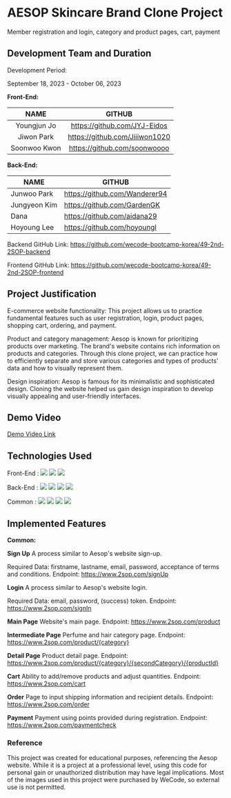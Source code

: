 # AESOP Skincare Brand Clone Project
Member registration and login, category and product pages, cart, payment

## Development Team and Duration
Development Period: 

September 18, 2023 - October 06, 2023

**Front-End:**

| NAME | GITHUB |
| :-----: | :---: | 
|  Youngjun Jo | https://github.com/JYJ-Eidos   | 
| Jiwon Park | https://github.com/Jiiiwon1020 | 
| Soonwoo Kwon | https://github.com/soonwoooo | 

**Back-End:**

| NAME | GITHUB |
| ------------- | ------------- |
| Junwoo Park  | https://github.com/Wanderer94  |
| Jungyeon Kim  | https://github.com/GardenGK |
| Dana  | https://github.com/aidana29  |
| Hoyoung Lee  | https://github.com/hoyoungl |

Backend GitHub Link: https://github.com/wecode-bootcamp-korea/49-2nd-2SOP-backend

Frontend GitHub Link: https://github.com/wecode-bootcamp-korea/49-2nd-2SOP-frontend

## Project Justification
E-commerce website functionality: This project allows us to practice fundamental features such as user registration, 
login, product pages, shopping cart, ordering, and payment.

Product and category management: Aesop is known for prioritizing products over marketing. 
The brand's website contains rich information on products and categories. Through this clone project, we can practice how to efficiently separate and store various categories and types of products' data and how to visually represent them.

Design inspiration: Aesop is famous for its minimalistic and sophisticated design. 
Cloning the website helped us gain design inspiration to develop visually appealing and user-friendly interfaces.

## Demo Video

[Demo Video Link](https://github.com/wecode-bootcamp-korea/49-2nd-2SOP-backend/assets/45601439/cf89ff5d-7d63-44ab-94b6-8fdd52938d23)

## Technologies Used
Front-End : <img src="https://img.shields.io/badge/html5-E34F26?style=for-the-badge&logo=html5&logoColor=white"> 
  <img src="https://img.shields.io/badge/css-1572B6?style=for-the-badge&logo=css3&logoColor=white"> 
 <img src="https://img.shields.io/badge/react-61DAFB?style=for-the-badge&logo=react&logoColor=black"> 

Back-End :  <img src="https://img.shields.io/badge/javascript-F7DF1E?style=for-the-badge&logo=javascript&logoColor=black"> 
<img src="https://img.shields.io/badge/node.js-339933?style=for-the-badge&logo=Node.js&logoColor=white">
   <img src="https://img.shields.io/badge/mysql-4479A1?style=for-the-badge&logo=mysql&logoColor=white"> 
  <img src="https://img.shields.io/badge/express-000000?style=for-the-badge&logo=express&logoColor=white">

Common : 
  <img src="https://img.shields.io/badge/github-181717?style=for-the-badge&logo=github&logoColor=white">
  <img src="https://img.shields.io/badge/git-F05032?style=for-the-badge&logo=git&logoColor=white">
   <img src="https://img.shields.io/badge/trello-0052CC?style=for-the-badge&logo=trello&logoColor=white">
   <img src="https://img.shields.io/badge/.env-ECD53F?style=for-the-badge&logo=.env&logoColor=white">
   

## Implemented Features
**Common:**

**Sign Up**
A process similar to Aesop's website sign-up.

Required Data: firstname, lastname, email, password, acceptance of terms and conditions.
Endpoint: https://www.2sop.com/signUp

**Login**
A process similar to Aesop's website login.

Required Data: email, password, (success) token.
Endpoint: https://www.2sop.com/signIn

**Main Page**
Website's main page.
Endpoint: https://www.2sop.com/product

**Intermediate Page**
Perfume and hair category page.
Endpoint: https://www.2sop.com/product/{category}

**Detail Page**
Product detail page.
Endpoint: https://www.2sop.com/product/{category}/{secondCategory}/{productId}

**Cart**
Ability to add/remove products and adjust quantities.
Endpoint: https://www.2sop.com/cart

**Order**
Page to input shipping information and recipient details.
Endpoint: https://www.2sop.com/order

**Payment**
Payment using points provided during registration.
Endpoint: https://www.2sop.com/paymentcheck

### Reference
This project was created for educational purposes, referencing the Aesop website. While it is a project at a professional level, using this code for personal gain or unauthorized distribution may have legal implications. Most of the images used in this project were purchased by WeCode, so external use is not permitted.





